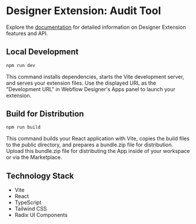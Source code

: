 # Designer Extension: Audit Tool

Explore the [documentation](https://developers.webflow.com/designer/reference/introduction) for detailed information on Designer Extension features and API.

## Local Development

```bash
npm run dev
```

This command installs dependencies, starts the Vite development server, and serves your extension files. Use the displayed URL as the "Development URL" in Webflow Designer's Apps panel to launch your extension.

## Build for Distribution

```bash
npm run build
```

This command builds your React application with Vite, copies the build files to the public directory, and prepares a bundle.zip file for distribution. Upload this bundle.zip file for distributing the App inside of your workspace or via the Marketplace.

## Technology Stack

- Vite
- React
- TypeScript
- Tailwind CSS
- Radix UI Components